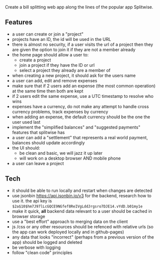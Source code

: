 Create a bill splitting web app along the lines of the popular app Splitwise.

## Features

 * a user can create or join a "project"
 * projects have an ID, the id will be used in the URL
 * there is almost no security, if a user visits the url of a project then they are given the option to join it if they are not a member already
 * the home page should allow a user to:
   * create a project
   * join a project if they have the ID or url
   * select a project they already are a member of
 * when creating a new project, it should ask for the users name
 * a user can add, edit and remove expenses
 * make sure that if 2 users add an expense (the most common operation) at the same time then both are kept
 * if 2 users edit the same expense, use a UTC timestamp to resolve who wins
 * expenses have a currency, do not make any attempt to handle cross currency problems, track expenses by currency
 * when adding an expense, the default currency should be the one the user used last
 * implement the "simplified balances" and "suggested payments" features that splitwise has
 * a user can add a "settlement" that represents a real world payment, balances should update accordingly
 * the UI should:
   * be clean and basic, we will jazz it up later
   * will work on a desktop browser AND mobile phone
 * a user can leave a project

## Tech

 * it should be able to run locally and restart when changes are detected
 * use jsonbin https://api.jsonbin.io/v3 for the backend, research how to use it.  the api key is `$2a$10$hm7J97lLcGQCE9NGfef8ReIVgLddJrgsro7DJE14.vYdD.b01my1e`
 * make it quick, **all** backend data relevant to a user should be cached in browser storage
 * use a "best effort" approach to merging data on the client
 * js /css or any other resources should be refenced with relative urls (so the app can work deployed locally and in github-pages)
 * any data that looks "incorrect" (perhaps from a previous version of the app) should be logged and deleted
 * be verbose with logging
 * follow "clean code" principles
